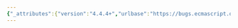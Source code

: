 ```yaml
---
{"_attributes":{"version":"4.4.4+","urlbase":"https://bugs.ecmascript.org/","maintainer":"dherman@mozilla.com"},"bug":{"bug_id":3460,"creation_ts":"2014-12-17 12:26:00 -0800","short_desc":"13.6.4.5, 13.14.4 BindingInitialization: Unnecessary runtime semantics","delta_ts":"2014-12-23 20:23:26 -0800","product":"Draft for 6th Edition","component":"technical issue","version":"Rev 29: December 06, 2014 Draft","rep_platform":"All","op_sys":"All","bug_status":"RESOLVED","resolution":"FIXED","priority":"Normal","bug_severity":"normal","everconfirmed":true,"reporter":{"uid":"andrebargull","name":"André Bargull"},"assigned_to":{"uid":"allen","name":"Allen Wirfs-Brock"},"long_desc":[{"commentid":11062,"comment_count":0,"who":{"uid":"andrebargull","name":"André Bargull"},"bug_when":"2014-12-17 12:26:07 -0800","thetext":"13.6.4.5  Runtime Semantics: BindingInitialization  \n\n13.14.4  Runtime Semantics: BindingInitialization\n\n\nBoth runtime semantics don't seem to be necessary anymore."},{"commentid":11130,"comment_count":1,"who":{"uid":"allen","name":"Allen Wirfs-Brock"},"bug_when":"2014-12-22 14:46:24 -0800","thetext":"fixed in rev30 editor's draft"},{"commentid":11158,"comment_count":2,"who":{"uid":"allen","name":"Allen Wirfs-Brock"},"bug_when":"2014-12-23 20:23:26 -0800","thetext":"fixed in rev30"}]}}
---
```

